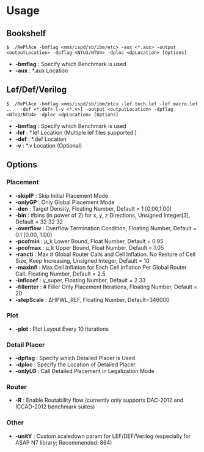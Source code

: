 # Usage
## Bookshelf    
    $ ./RePlAce -bmflag <mms/ispd/sb/ibm/etc> -aux <*.aux> -output <outputLocation> -dpflag <NTU3/NTU4> -dploc <dpLocation> [Options]
    
* __-bmflag__ : Specify which Benchmark is used
* __-aux__ : \*.aux Location

## Lef/Def/Verilog
    $ ./RePlAce -bmflag <mms/ispd/sb/ibm/etc> -lef tech.lef -lef macro.lef ...  -def <*.def> [-v <*.v>] -output <outputLocation> -dpflag <NTU3/NTU4> -dploc <dpLocation> [Options]

* __-bmflag__ : Specify which Benchmark is used
* __-lef__ : \*.lef Location (Multiple lef files supported.)
* __-def__ : \*.def Location
* __-v__ : \*.v Location (Optional)

## Options
### Placement
* __-skipIP__ : Skip Initial Placement Mode 
* __-onlyGP__ : Only Global Placement Mode
* __-den__ : Target Density, Floating Number, Default = 1 [0.00,1.00]
* __-bin__ : #bins (in power of 2) for x, y, z Directions, Unsigned Integer[3], Default = 32 32 32
* __-overflow__ : Overflow Termination Condition, Floating Number, Default = 0.1 [0.00, 1.00]
* __-pcofmin__ : µ_k Lower Bound, Float Number, Default = 0.95
* __-pcofmax__ : µ_k Upper Bound, Float Number, Default = 1.05
* __-rancti__     : Max # Global Router Calls and Cell Inflation. No Restore of Cell Size, Keep Increasing, Unsigned Integer, Default = 10
* __-maxinfl__    : Max Cell Inflation for Each Cell Inflation Per Global Router Call. Floating Number, Default = 2.5
* __-inflcoef__   : γ_super, Floating Number, Default = 2.33
* __-filleriter__ : # Filler Only Placement Iterations, Floating Number, Default = 20
* __-stepScale__  : ∆HPWL_REF, Floating Number, Default=346000

### Plot
* __-plot__       : Plot Layout Every 10 Iterations

### Detail Placer
* __-dpflag__     : Specify which Detailed Placer is Used
* __-dploc__      : Specify the Location of Detailed Placer
* __-onlyLG__     : Call Detailed Placement in Legalization Mode

### Router
* __-R__          : Enable Routability flow (currently only supports DAC-2012 and ICCAD-2012 benchmark suites)

### Other
* __-unitY__      : Custom scaledown param for LEF/DEF/Verilog (especially for ASAP N7 library; Recommended: 864)
